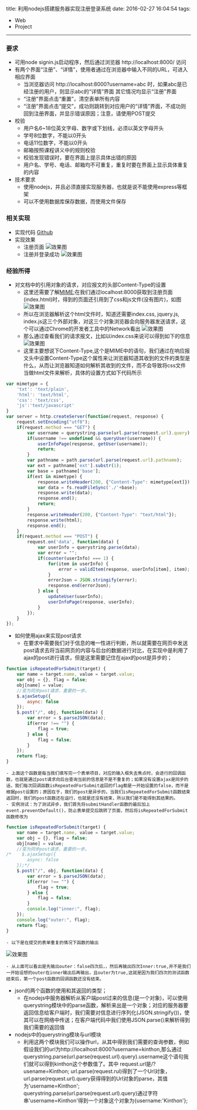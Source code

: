 title: 利用nodejs搭建服务器实现注册登录系统
date: 2016-02-27 16:04:54
tags:
- Web
- Project
---

### **要求**
+ 可用node signin.js启动程序，然后通过浏览器 http://localhost:8000/ 访问
+ 有两个界面“注册”、“详情”，使用者通过在浏览器中输入不同的URL，可进入相应界面
    - 当浏览器访问 http://localhost:8000?username=abc 时，如果abc是已经注册的用户，则显示abc的“详情”界面 其它情况均显示“注册”界面
    - “注册”界面点击“重置”，清空表单所有内容
    - “注册”界面点击“提交”，成功则跳转到对应用户的“详情”界面，不成功则回到注册界面，并显示错误原因；注意，请使用POST提交
+ 校验
    - 用户名6~18位英文字母、数字或下划线，必须以英文字母开头
    - 学号8位数字，不能以0开头
    - 电话11位数字，不能以0开头
    - 邮箱按照课程讲义中的规则校验
    - 校验发现错误时，要在界面上提示具体出错的原因
    - 用户名、学号、电话、邮箱均不可重复，重复时要在界面上显示具体重复的内容
+ 技术要求
    - 使用nodejs，并且必须直接实现服务器，也就是说不能使用express等框架
    - 可以不使用数据库保存数据，而使用文件保存
<!-- more -->

### **相关实现**
+ 实现代码 [Github](https://github.com/sysuKinthon/Web2.0/tree/master/Web2.0/node_register)
+ 实现效果
    - 注册页面
    ![效果图](http://7xncgn.com1.z0.glb.clouddn.com/16-2-27/97708366.jpg)
    - 注册并登录成功
    ![效果图](http://7xncgn.com1.z0.glb.clouddn.com/16-2-27/37960716.jpg)
### **经验所得**
+ 对文档中的引用对象的请求，对应报文的头部Content-Type的设置
    - 这里还需要了解[MIME](http://www.ruanyifeng.com/blog/2008/06/mime.html);在我们通过localhost:8000获取到注册页面(index.html)时，得到的页面还引用到了css和js文件(没有图片)，如图
    ![效果图](http://7xncgn.com1.z0.glb.clouddn.com/16-2-27/46877736.jpg)
    - 所以在浏览器解析这个html文件时，知道还需要index.css, jquery.js, index.js这三个外部对象，对这三个对象浏览器会向服务器发送请求，这个可以通过Chrome的开发者工具中的Network看出
    ![效果图](http://7xncgn.com1.z0.glb.clouddn.com/16-2-27/63291151.jpg)
    - 那么通过查看我们的请求报文，比如以index.css来说可以得到如下的信息
    ![效果图](http://7xncgn.com1.z0.glb.clouddn.com/16-2-27/67800812.jpg)
    - 这里主要想说下Content-Type,这个是MIME中的语句，我们通过在响应报文头中设置Content-Type这个属性来让浏览器知道其收到的文件的类型是什么，从而让浏览器知道如何解析其收到的文件，而不会导致将css文件当做html文件来解析，具体的设置方式如下代码所示
```javascript
var mimetype = {
    'txt': 'text/plain',
    'html': 'text/html',
    'css': 'text/css',
    'js':'text/javascript'
}
var server = http.createServer(function(request, response) {
    request.setEncoding("utf8");
    if(request.method === "GET") {
        var username = querystring.parse(url.parse(request.url).query).username;
        if(username !== undefined && queryUser(username)) {
            userInfoPage(response, getUser(username));
            return;
        }
        var pathname = path.parse(url.parse(request.url).pathname);
        var ext = pathname['ext'].substr(1);
        var base = pathname['base'];
        if(ext in mimetype) {
            response.writeHeader(200, {"Content-Type": mimetype[ext]});
            var data = fs.readFileSync('./'+base);
            response.write(data);
            response.end();
            return;
        }
        response.writeHeader(200, {"Content-Type": "text/html"}); 
        response.write(html);
        response.end();
    }
    if(request.method === "POST") {
        request.on('data', function(data) {
            var userInfo = querystring.parse(data);
            var error = "";
            if(counter(userInfo) === 1) {
                for(item in userInfo) {
                    error = validItem(response, userInfo[item], item);
                }
                errorJson = JSON.stringify(error);
                response.end(errorJson);
            } else {
                updateUser(userInfo);
                userInfoPage(response, userInfo);
            }
        });
    }
});
```
+ 如何使用ajax来实现post请求
    - 在要求中需要我们对于信息的唯一性进行判断，所以就需要在网页中发送post请求去将当前网页的内容与后台的数据进行对比，在实现中是利用了ajax的post进行请求，但是这里需要记住在ajax的post是异步的；
```javaScript
function isRepeatedForSubmit(target) {
    var name = target.name, value = target.value;
    var obj = {}, flag = false;
    obj[name] = value;
    //变为同步post请求，重要的一步。
    $.ajaxSetup({
        async: false
    });
    $.post("/", obj, function(data) {
        var error = $.parseJSON(data);
        if(error !== "") {
            flag = true;
        } else {
            flag = false;
        }
    });
    return flag;
}
```
    - 上面这个函数是每当我们填写完一个表单项目，对应的输入框失去焦点时，会进行的回调函数，也就是通过post请求向后台查询当前的信息是不是不重复的；如果没有设置ajax是同步的话，我们每次回调函数isRepeatedForSubmit返回的flag都是一开始设置的false，而不是根据post设置的；原因在于，我们的post是异步的，当我们isRepeatedForSubmit函数结束返回时，我们的post函数还在运行，也就是还没有结束，所以我们是不能得到其结果的。
    - 实例测试：为了测试异步，我们首先将submitHandler函数的最后加上event.preventDefault()，防止表单提交后跳转了页面，然后将isRepeatedForSubmit函数修改为
```javaScript
function isRepeatedForSubmit(target) {
    var name = target.name, value = target.value;
    var obj = {}, flag = false;
    obj[name] = value;
    //变为同步post请求，重要的一步。
/*    $.ajaxSetup({
        async: false
    });*/
    $.post("/", obj, function(data) {
        var error = $.parseJSON(data);
        if(error !== "") {
            flag = true;
        } else {
            flag = false;
        }
        console.log("inner:", flag);
    });
    console.log("outer:", flag);
    return flag;
}
```
    - 以下是在提交的表单重复的情况下函数的输出

![效果图](http://7xncgn.com1.z0.glb.clouddn.com/16-2-27/28521796.jpg)

    - 从上面可以看出是先输出outer：false四次后，，然后再输出四次Inner:true,并不是我们一开始设想的outer在inner输出后再输出，且outer为true,这就是因为我们四次的测试函数结束后，第一个post函数的回调函数还没有结束。
+ json的两个函数的使用和其返回的类型；
    - 在nodejs中服务器解析从客户端post过来的信息(是一个对象)，可以使用querystring模块中的parse函数，解析来出是一个对象；对应的服务器要返回信息给客户端时，我们需要对信息进行序列化(JSON.stringify())，使其可以在网络中传送；在客户端代码中我们使用JSON.parse()来解析得到我们需要的返回值
+ nodejs中的querystring模块与url模块
    - 利用这两个模块我们可以操作url，从其中得到我们需要的查询参数，例如假设我们的url为http://localhost:8000?username=kinthon,那么通过  querystring.parse(url.parse(request.url).query).username这个语句我们就可以得到kinthon这个参数值了。其中 request.url是/?usename=Kinthon;  url.parse(request.rul)得到了一个Url对象， url.parse(request.url).query获得得到的Url对象的parse，其值为'username=Kinthon'; querystring.parse(url.parse(request.url).query)通过字符串'username=Kinthon'得到一个对象这个对象为{username:'Kinthon'}; 